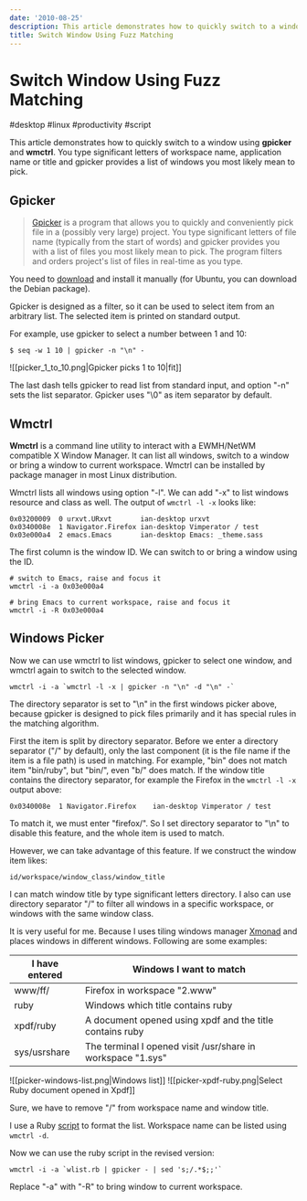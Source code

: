 ```yaml
---
date: '2010-08-25'
description: This article demonstrates how to quickly switch to a window using gpicker and wmctrl.
title: Switch Window Using Fuzz Matching
---
```


# Switch Window Using Fuzz Matching

#desktop #linux #productivity #script

This article demonstrates how to quickly switch to a window using **gpicker**
and **wmctrl**. You type significant letters of workspace name, application name
or title and gpicker provides a list of windows you most likely mean to pick.

<!--more-->

## Gpicker

> [Gpicker][] is a program that allows you to quickly and conveniently pick file
> in a (possibly very large) project. You type significant letters of file name
> (typically from the start of words) and gpicker provides you with a list of
> files you most likely mean to pick. The program filters and orders project's
> list of files in real-time as you type.

You need to [download](http://ftp.twaren.net/Unix/NonGNU/gpicker/) and install
it manually (for Ubuntu, you can download the Debian package).

Gpicker is designed as a filter, so it can be used to select item from an
arbitrary list. The selected item is printed on standard output.

For example, use gpicker to select a number between 1 and 10:

```
$ seq -w 1 10 | gpicker -n "\n" -
```

![[picker_1_to_10.png|Gpicker picks 1 to 10|fit]]


The last dash tells gpicker to read list from standard input, and option "-n"
sets the list separator. Gpicker uses "\0" as item separator by default.

## Wmctrl

**Wmctrl** is a command line utility to interact with a EWMH/NetWM compatible X
Window Manager. It can list all windows, switch to a window or bring a window to
current workspace. Wmctrl can be installed by package manager in most Linux
distribution.

Wmctrl lists all windows using option "-l". We can add "-x" to list windows
resource and class as well. The output of `wmctrl -l -x` looks like:

    0x03200009  0 urxvt.URxvt       ian-desktop urxvt
    0x0340008e  1 Navigator.Firefox ian-desktop Vimperator / test
    0x03e000a4  2 emacs.Emacs       ian-desktop Emacs: _theme.sass

The first column is the window ID. We can switch to or bring a window using the
ID.

    # switch to Emacs, raise and focus it
    wmctrl -i -a 0x03e000a4
    
    # bring Emacs to current workspace, raise and focus it
    wmctrl -i -R 0x03e000a4

## Windows Picker

Now we can use wmctrl to list windows, gpicker to select one window, and
wmctrl again to switch to the selected window.

    wmctrl -i -a `wmctrl -l -x | gpicker -n "\n" -d "\n" -`

The directory separator is set to "\n" in the first windows picker above,
because gpicker is designed to pick files primarily and it has special rules
in the matching algorithm.

First the item is split by directory separator. Before we enter a directory
separator ("/" by default), only the last component (it is the file name if the
item is a file path) is used in matching. For example, "bin" does not match item
"bin/ruby", but "bin/", even "b/" does match. If the window title contains the
directory separator, for example the Firefox in the `wmctrl -l -x` output above:

    0x0340008e  1 Navigator.Firefox    ian-desktop Vimperator / test

To match it, we must enter "firefox/". So I set directory separator to "\n" to
disable this feature, and the whole item is used to match.

However, we can take advantage of this feature. If we construct the window item
likes:

    id/workspace/window_class/window_title

I can match window title by type significant letters directory. I also can
use directory separator "/" to filter all windows in a specific workspace, or
windows with the same window class.

It is very useful for me. Because I uses tiling windows manager
[Xmonad](http://xmonad.org/) and places windows in different windows. Following
are some examples:

| I have entered | Windows I want to match                                     |
| -------------- | ----------------------------------------------------------- |
| www/ff/        | Firefox in workspace "2.www"                                |
| ruby           | Windows which title contains ruby                           |
| xpdf/ruby      | A document opened using xpdf and the title contains ruby    |
| sys/usrshare   | The terminal I opened visit /usr/share in workspace "1.sys" |


![[picker-windows-list.png|Windows list]]
![[picker-xpdf-ruby.png|Select Ruby document opened in Xpdf]]

Sure, we have to remove "/" from workspace name and window title.

I use a Ruby [script](https://gist.github.com/doitian/551432) to format the
list. Workspace name can be listed using `wmctrl -d`.

Now we can use the ruby script in the revised version:

    wmctrl -i -a `wlist.rb | gpicker - | sed 's;/.*$;;'`

Replace "-a" with "-R" to bring window to current workspace.

[gpicker]: http://savannah.nongnu.org/projects/gpicker "Gpicker"

